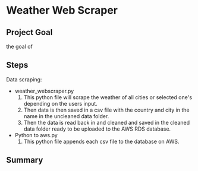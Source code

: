 Weather Web Scraper
=======
Project Goal
---------------

the goal of

Steps 
-----------
Data scraping:

  * weather_webscraper.py
    1. This python file will scrape the weather of all cities or selected one's depending on the users input.
    2. Then  data is then saved in a csv file with the country and city in the name in the uncleaned data folder.
    3. Then the data is read back in and cleaned and saved in the cleaned data folder ready to be uploaded to the AWS RDS database.
  * Python to aws.py
    1. This python file appends each csv file to the database on AWS.

Summary
-----------   
